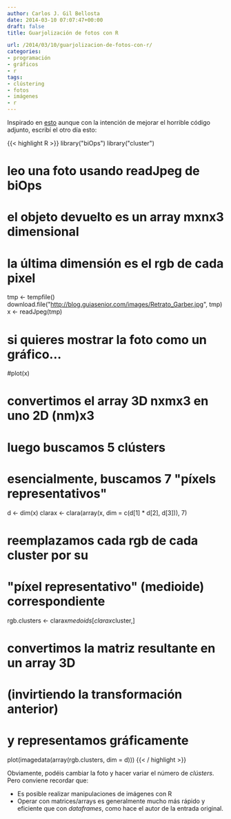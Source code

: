 ```yaml
---
author: Carlos J. Gil Bellosta
date: 2014-03-10 07:07:47+00:00
draft: false
title: Guarjolización de fotos con R

url: /2014/03/10/guarjolizacion-de-fotos-con-r/
categories:
- programación
- gráficos
- r
tags:
- clústering
- fotos
- imágenes
- r
---
```


Inspirado en [esto](http://aschinchon.wordpress.com/2014/03/03/warholing-grace-with-clara/) aunque con la intención de mejorar el horrible código adjunto, escribí el otro día esto:

{{< highlight R >}}
library("biOps")
library("cluster")

# leo una foto usando readJpeg de biOps
# el objeto devuelto es un array mxnx3 dimensional
# la última dimensión es el rgb de cada pixel

tmp <- tempfile()
download.file("http://blog.guiasenior.com/images/Retrato_Garber.jpg", tmp)
x <- readJpeg(tmp)

# si quieres mostrar la foto como un gráfico...
#plot(x)

# convertimos el array 3D nxmx3 en uno 2D (nm)x3
# luego buscamos 5 clústers
# esencialmente, buscamos 7 "píxels representativos"
d <- dim(x)
clarax <- clara(array(x, dim = c(d[1] * d[2], d[3])), 7)

# reemplazamos cada rgb de cada cluster por su
# "píxel representativo" (medioide) correspondiente
rgb.clusters <- clarax$medoids[clarax$cluster,]

# convertimos la matriz resultante en un array 3D
# (invirtiendo la transformación anterior)
# y representamos gráficamente
plot(imagedata(array(rgb.clusters, dim = d)))
{{< / highlight >}}


Obviamente, podéis cambiar la foto y hacer variar el número de _clústers_. Pero conviene recordar que:



* Es posible realizar manipulaciones de imágenes con R
* Operar con matrices/arrays es generalmente mucho más rápido y eficiente que con _dataframes_, como hace el autor de la entrada original.


